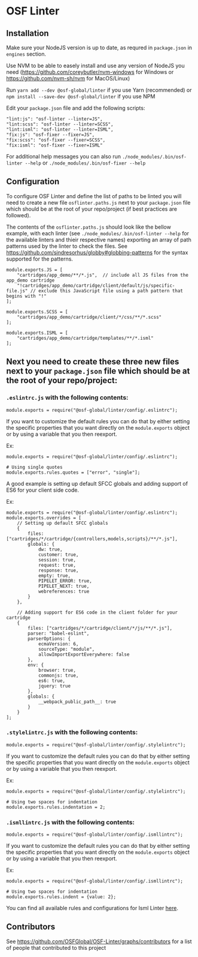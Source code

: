 # OSF Linter

## Installation
Make sure your NodeJS version is up to date, as requred in `package.json` in `engines` section.

Use NVM to be able to easely install and use any version of NodeJS you need (https://github.com/coreybutler/nvm-windows for Windows or https://github.com/nvm-sh/nvm for MacOS/Linux)

Run `yarn add --dev @osf-global/linter` if you use Yarn (recommended) or `npm install --save-dev @osf-global/linter` if you use NPM

Edit your `package.json` file and add the following scripts:

```
"lint:js": "osf-linter --linter=JS",
"lint:scss": "osf-linter --linter=SCSS",
"lint:isml": "osf-linter --linter=ISML",
"fix:js": "osf-fixer --fixer=JS",
"fix:scss": "osf-fixer --fixer=SCSS",
"fix:isml": "osf-fixer --fixer=ISML"
```

For additional help messages you can also run `./node_modules/.bin/osf-linter --help` or `./node_modules/.bin/osf-fixer --help`

## Configuration
To configure OSF Linter and define the list of paths to be linted you will need to create a new file `osflinter.paths.js` next to your `package.json` file which should be at the root of your repo/project (if best practices are followed).

The contents of the `osflinter.paths.js` should look like the bellow example, with each linter (see `./node_modules/.bin/osf-linter --help` for the available linters and thieir respective names) exporting an array of path patterns used by the linter to check the files. See https://github.com/sindresorhus/globby#globbing-patterns for the syntax supported for the patterns.

```
module.exports.JS = [
    "cartridges/app_demo/**/*.js",  // include all JS files from the app_demo cartridge
    "!cartridges/app_demo/cartridge/client/default/js/specific-file.js" // exclude this JavaScript file using a path pattern that begins with "!"
];

module.exports.SCSS = [
    "cartridges/app_demo/cartridge/client/*/css/**/*.scss"
];

module.exports.ISML = [
    "cartridges/app_demo/cartridge/templates/**/*.isml"
];
```


## Next you need to create these three new files next to your `package.json` file which should be at the root of your repo/project:

### `.eslintrc.js` with the following contents:

```
module.exports = require("@osf-global/linter/config/.eslintrc");
```

If you want to customize the default rules you can do that by either setting the specific properties that you want directly on the `module.exports` object or by using a variable that you then reexport.

Ex:
```
module.exports = require("@osf-global/linter/config/.eslintrc");

# Using single quotes
module.exports.rules.quotes = ["error", "single"];
```

A good example is setting up default SFCC globals and adding support of ES6 for your client side code.

Ex:
```
module.exports = require("@osf-global/linter/config/.eslintrc");
module.exports.overrides = [
    // Setting up default SFCC globals
    {
        files: ["cartridges/*/cartridge/{controllers,models,scripts}/**/*.js"],
        globals: {
            dw: true,
            customer: true,
            session: true,
            request: true,
            response: true,
            empty: true,
            PIPELET_ERROR: true,
            PIPELET_NEXT: true,
            webreferences: true
        }
    },

    // Adding support for ES6 code in the client folder for your cartridge
    {
        files: ["cartridges/*/cartridge/client/*/js/**/*.js"],
        parser: "babel-eslint",
        parserOptions: {
            ecmaVersion: 6,
            sourceType: "module",
            allowImportExportEverywhere: false
        },
        env: {
            browser: true,
            commonjs: true,
            es6: true,
            jquery: true
        },
        globals: {
            __webpack_public_path__: true
        }
    }
];
```


### `.stylelintrc.js` with the following contents:

```
module.exports = require("@osf-global/linter/config/.stylelintrc");
```

If you want to customize the default rules you can do that by either setting the specific properties that you want directly on the `module.exports` object or by using a variable that you then reexport.

Ex:
```
module.exports = require("@osf-global/linter/config/.stylelintrc");

# Using two spaces for indentation
module.exports.rules.indentation = 2;
```

### `.ismllintrc.js` with the following contents:

```
module.exports = require("@osf-global/linter/config/.ismllintrc");
```

If you want to customize the default rules you can do that by either setting the specific properties that you want directly on the `module.exports` object or by using a variable that you then reexport.

Ex:
```
module.exports = require("@osf-global/linter/config/.ismllintrc");

# Using two spaces for indentation
module.exports.rules.indent = {value: 2};
```

You can find all available rules and configurations for Isml Linter [here][url-isml-linter].

## Contributors
See https://github.com/OSFGlobal/OSF-Linter/graphs/contributors for a list of people that contributed to this project

[url-isml-linter]:  <https://www.npmjs.com/package/isml-linter>
